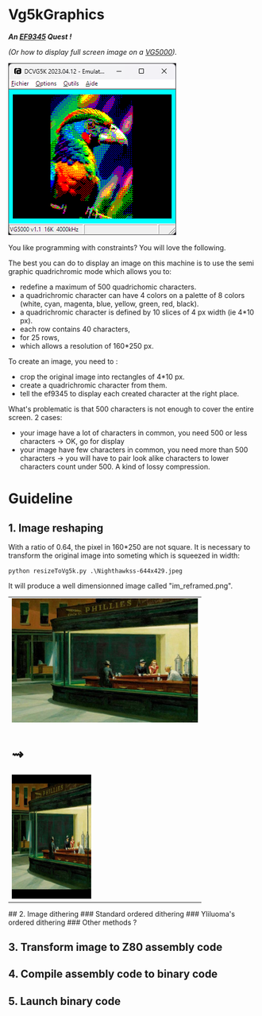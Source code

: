 # Vg5kGraphics
**_An [EF9345](https://en.wikipedia.org/wiki/Thomson_EF9345) Quest !_**

_(Or how to display full screen image on a [VG5000](https://en.wikipedia.org/wiki/Philips_VG5000))._

![Exotic](/images/exotic_parrot.png)

You like programming with constraints? You will love the following. 

The best you can do to display an image on this machine is to use the semi graphic quadrichromic mode which allows you to:
- redefine a maximum of 500 quadrichomic characters.
- a quadrichromic character can have 4 colors on a palette of 8 colors (white, cyan, magenta, blue, yellow, green, red, black).
- a quadrichromic character is defined by 10 slices of 4 px width (ie 4*10 px).
- each row contains 40 characters,
- for 25 rows,
- which allows a resolution of 160*250 px.

To create an image, you need to :
- crop the original image into rectangles of 4*10 px.
- create a quadrichromic character from them.
- tell the ef9345 to display each created character at the right place.

What's problematic is that 500 characters is not enough to cover the entire screen. 2 cases: 
- your image have a lot of characters in common, you need 500 or less characters -> OK, go for display
- your image have few characters in common, you need more than 500 characters -> you will have to pair look alike characters to lower characters count under 500. 
A kind of lossy compression.

# Guideline
## 1. Image reshaping
With a ratio of 0.64, the pixel in 160*250 are not square. It is necessary to transform the original image into someting which is squeezed in width:
```code
python resizeToVg5k.py .\Nighthawkss-644x429.jpeg
```
It will produce a well dimensionned image called "im_reframed.png".

<table>
<tr>
    <td><img src="images/Nighthawkss-644x429.jpeg" height="250"></td>
</tr>
<tr>
    <td><h1>&#8669;</h1></td>
</tr>
<tr>
    <td><img src="images/nightawks_im_reframed.png" height="250"></td>
</tr>
</table>
## 2. Image dithering
### Standard ordered dithering
### Yliluoma's ordered dithering
### Other methods ?

## 3. Transform image to Z80 assembly code

## 4. Compile assembly code to binary code

## 5. Launch binary code
